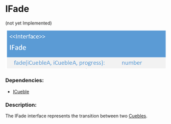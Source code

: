 # IFade
(not yet Implemented)  

![IFade](./assets/IFade_v1.png)

### Dependencies:  
- [ICueble](./ICueble.md)

### Description:
The IFade interface represents the transition between two [Cuebles](./ICueble).